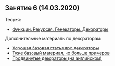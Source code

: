 ## Занятие 6 (14.03.2020)

Теория:
* [Функции. Рекурсия. Генераторы. Декораторы](https://github.com/rogovich/2020_DPO_PythonProg/blob/master/5_Functions/2020_DPO_5_1_Functions.ipynb)

Дополнительные материалы по декораторам:
* [Хорошая базовая статья про декораторы](https://tproger.ru/translations/demystifying-decorators-in-python/)
* [Тоже базовый материал, но больше примеров](https://pythonworld.ru/osnovy/dekoratory.html)
* [Продвинутые декораторы (на английском)](https://github.com/hchasestevens/hchasestevens.github.io/blob/master/notebooks/the-decorators-they-wont-tell-you-about.ipynb)
